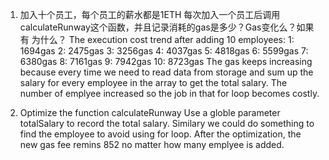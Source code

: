 1. 加入十个员工，每个员工的薪水都是1ETH 每次加入一个员工后调用calculateRunway这个函数，并且记录消耗的gas是多少？Gas变化么？如果有 为什么？
The execution cost trend after adding 10 employees:
1: 1694gas
2: 2475gas
3: 3256gas
4: 4037gas
5: 4818gas
6: 5599gas
7: 6380gas
8: 7161gas
9: 7942gas
10: 8723gas
The gas keeps increasing because every time we need to read data from storage and sum up the salary for every employee in the array to get the total salary. The number of emplyee increased so the job in that for loop becomes costly.

2. Optimize the function calculateRunway
Use a globle parameter totalSalary to record the total salary. Similary we could do something to find the employee to avoid using for loop. After the optimization, the new gas fee remins 852 no matter how many emplyee is added.
